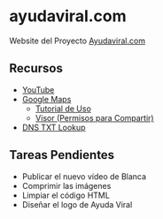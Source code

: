 # ayudaviral.com
Website del Proyecto [Ayudaviral.com](https://ayudaviral.com)

## Recursos

* [YouTube](https://studio.youtube.com/channel/UCpLB8xaPPJuYoWmhEhtf1sA/videos)
* [Google Maps](https://www.google.com/maps/d/)
    * [Tutorial de Uso](https://www.google.com/earth/outreach/learn/visualize-your-data-on-a-custom-map-using-google-my-maps)
    * [Visor (Permisos para Compartir)](https://www.google.com/maps/d/viewer?mid=1zlVQ7-0LT9ukMjhu00NAaiT8oXHxXVcg)
* [DNS TXT Lookup](https://dnslookup.online/txt.html)

## Tareas Pendientes

* Publicar el nuevo vídeo de Blanca
* Comprimir las imágenes
* Limpiar el código HTML
* Diseñar el logo de Ayuda Viral
